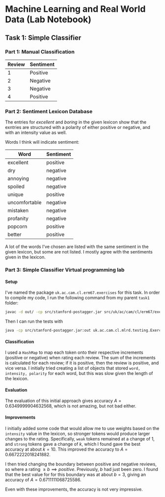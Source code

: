 # Machine Learning and Real World Data (Lab Notebook)

## Task 1: Simple Classifier

### Part 1: Manual Classification

| Review | Sentiment |
| ------ | --------- |
| 1      | Positive  |
| 2      | Negative  |
| 3      | Negative  |
| 4      | Positive  |

### Part 2: Sentiment Lexicon Database

The entries for *excellent* and *boring* in the given lexicon show that the exntries are structured with a polarity of either positive or negative, and with an intensity value as well.

Words I think will indicate sentiment:

| Word          | Sentiment |
| ------------- | --------- |
| excellent     | positive  |
| dry           | negative  |
| annoying      | negative  |
| spoiled       | negative  |
| unique        | positive  |
| uncomfortable | negative  |
| mistaken      | negative  |
| profanity     | negative  |
| popcorn       | positive  |
| better        | positive  |

A lot of the words I've chosen are listed with the same sentiment in the given lexicon, but some are not listed. I mostly agree with the sentiments given in the lexicon.

### Part 3: Simple Classifier Virtual programming lab

#### Setup
I've named the package `uk.ac.cam.cl.erm67.exercises` for this task. In order to compile my code, I run the following command from my parent `task1` folder:

```sh
javac -d out/ -cp src/stanford-postagger.jar src/uk/ac/cam/cl/erm67/exercises/Exercise1.java src/uk/ac/cam/cl/mlrd/exercises/sentiment_detection/*.java src/uk/ac/cam/cl/mlrd/testing/Exercise1Tester.java
```

Then I can run the tests with

```sh
java -cp src/stanford-postagger.jar:out uk.ac.cam.cl.mlrd.testing.Exercise1Tester
```

#### Classification

I used a `HashMap` to map each token onto their respective increments (positive or negative) when rating each review. The sum of the increments is calculated for each review; if it is positive, then the review is positive, and vice versa. I initially tried creating a list of objects that stored `word, intensity, polarity` for each word, but this was slow given the length of the lexicon.

#### Evaluation

The evaluation of this initial approach gives accuracy $A = 0.6349999904632568$, which is not amazing, but not bad either.

#### Improvements

I initially added some code that would allow me to use weights based on the `intensity` value in the lexicon, so stronger tokens would produce larger changes to the rating. Specifically, `weak` tokens remained at a change of 1, and `strong` tokens gave a change of $k$, which I found gave the best accuracy at about $k = 10$. This improved the accuracy to $A = 0.6672222018241882$.

I then tried changing the boundary between positive and negative reviews, so where a rating $\ge b \implies positive$. Previously, $b$ had just been zero. I found that the best value for for this boundary was at about $b = 3$, giving an accuracy of $A = 0.6711111068725586$.

Even with these improvements, the accuracy is not very impressive.
